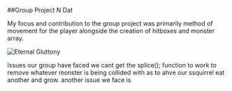##Group Project N Dat 

My focus and contribution to the group project was primarily method of movement for the player alongside the creation of hitboxes and monster array.

![Eternal Gluttony]({{site.baseurl}}/https://imgur.com/a/Ipd9XbV)

Issues our group have faced we cant get the splice(); function to work to remove whatever monster is being collided with as to ahve our ssquirrel eat another and grow. another issue we face is 


